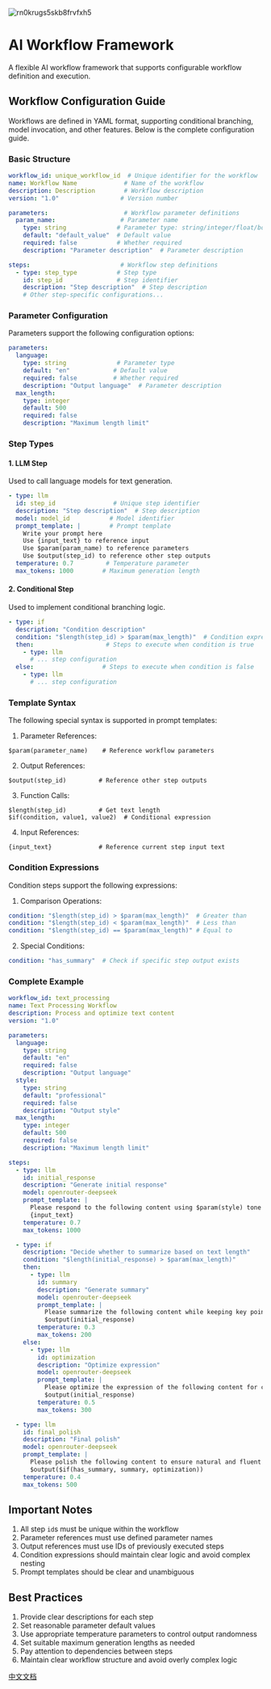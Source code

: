 ![rn0krugs5skb8frvfxh5](https://github.com/user-attachments/assets/9be88b3a-a508-40ed-bcab-b7688adf79a5)

# AI Workflow Framework

A flexible AI workflow framework that supports configurable workflow definition and execution.

## Workflow Configuration Guide

Workflows are defined in YAML format, supporting conditional branching, model invocation, and other features. Below is the complete configuration guide.

### Basic Structure

```yaml
workflow_id: unique_workflow_id  # Unique identifier for the workflow
name: Workflow Name             # Name of the workflow
description: Description        # Workflow description
version: "1.0"                 # Version number

parameters:                     # Workflow parameter definitions
  param_name:                  # Parameter name
    type: string              # Parameter type: string/integer/float/boolean
    default: "default_value"  # Default value
    required: false           # Whether required
    description: "Parameter description"  # Parameter description

steps:                         # Workflow step definitions
  - type: step_type           # Step type
    id: step_id               # Step identifier
    description: "Step description"  # Step description
    # Other step-specific configurations...
```

### Parameter Configuration

Parameters support the following configuration options:

```yaml
parameters:
  language:
    type: string              # Parameter type
    default: "en"            # Default value
    required: false          # Whether required
    description: "Output language"  # Parameter description
  max_length:
    type: integer
    default: 500
    required: false
    description: "Maximum length limit"
```

### Step Types

#### 1. LLM Step

Used to call language models for text generation.

```yaml
- type: llm
  id: step_id                # Unique step identifier
  description: "Step description"  # Step description
  model: model_id           # Model identifier
  prompt_template: |        # Prompt template
    Write your prompt here
    Use {input_text} to reference input
    Use $param(param_name) to reference parameters
    Use $output(step_id) to reference other step outputs
  temperature: 0.7         # Temperature parameter
  max_tokens: 1000        # Maximum generation length
```

#### 2. Conditional Step

Used to implement conditional branching logic.

```yaml
- type: if
  description: "Condition description"
  condition: "$length(step_id) > $param(max_length)"  # Condition expression
  then:                    # Steps to execute when condition is true
    - type: llm
      # ... step configuration
  else:                   # Steps to execute when condition is false
    - type: llm
      # ... step configuration
```

### Template Syntax

The following special syntax is supported in prompt templates:

1. Parameter References:
```
$param(parameter_name)    # Reference workflow parameters
```

2. Output References:
```
$output(step_id)         # Reference other step outputs
```

3. Function Calls:
```
$length(step_id)         # Get text length
$if(condition, value1, value2)  # Conditional expression
```

4. Input References:
```
{input_text}             # Reference current step input text
```

### Condition Expressions

Condition steps support the following expressions:

1. Comparison Operations:
```yaml
condition: "$length(step_id) > $param(max_length)"  # Greater than
condition: "$length(step_id) < $param(max_length)"  # Less than
condition: "$length(step_id) == $param(max_length)" # Equal to
```

2. Special Conditions:
```yaml
condition: "has_summary"  # Check if specific step output exists
```

### Complete Example

```yaml
workflow_id: text_processing
name: Text Processing Workflow
description: Process and optimize text content
version: "1.0"

parameters:
  language:
    type: string
    default: "en"
    required: false
    description: "Output language"
  style:
    type: string
    default: "professional"
    required: false
    description: "Output style"
  max_length:
    type: integer
    default: 500
    required: false
    description: "Maximum length limit"

steps:
  - type: llm
    id: initial_response
    description: "Generate initial response"
    model: openrouter-deepseek
    prompt_template: |
      Please respond to the following content using $param(style) tone in $param(language):
      {input_text}
    temperature: 0.7
    max_tokens: 1000

  - type: if
    description: "Decide whether to summarize based on text length"
    condition: "$length(initial_response) > $param(max_length)"
    then:
      - type: llm
        id: summary
        description: "Generate summary"
        model: openrouter-deepseek
        prompt_template: |
          Please summarize the following content while keeping key points:
          $output(initial_response)
        temperature: 0.3
        max_tokens: 200
    else:
      - type: llm
        id: optimization
        description: "Optimize expression"
        model: openrouter-deepseek
        prompt_template: |
          Please optimize the expression of the following content for clarity and conciseness:
          $output(initial_response)
        temperature: 0.5
        max_tokens: 300

  - type: llm
    id: final_polish
    description: "Final polish"
    model: openrouter-deepseek
    prompt_template: |
      Please polish the following content to ensure natural and fluent language:
      $output($if(has_summary, summary, optimization))
    temperature: 0.4
    max_tokens: 500
```

## Important Notes

1. All step `id`s must be unique within the workflow
2. Parameter references must use defined parameter names
3. Output references must use IDs of previously executed steps
4. Condition expressions should maintain clear logic and avoid complex nesting
5. Prompt templates should be clear and unambiguous

## Best Practices

1. Provide clear descriptions for each step
2. Set reasonable parameter default values
3. Use appropriate temperature parameters to control output randomness
4. Set suitable maximum generation lengths as needed
5. Pay attention to dependencies between steps
6. Maintain clear workflow structure and avoid overly complex logic

[中文文档](README_ZH.md)